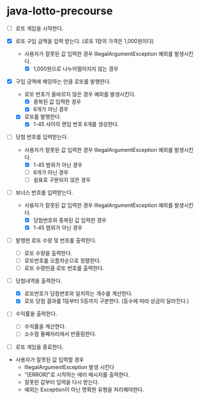 # java-lotto-precourse

- [ ] 로또 게임을 시작한다.

- [x] 로또 구입 금액을 입력 받는다. (로또 1장의 가격은 1,000원이다)
  - 사용자가 잘못된 값 입력한 경우 IllegalArgumentException 예외를 발생시킨다.
    - [x] 1,000원으로 나누어떨어지지 않는 경우

- [x] 구입 금액에 해당하는 만큼 로또를 발행한다.
  - 로또 번호가 올바르지 않은 경우 예외를 발생시킨다.
    - [x] 중복된 값 입력한 경우
    - [x] 6개가 아닌 경우
  - [x] 로또를 발행한다.
    - [x] 1-45 사이의 랜덤 번호 6개를 생성한다.

- [ ] 당첨 번호를 입력받는다.
  - 사용자가 잘못된 값 입력한 경우 IllegalArgumentException 예외를 발생시킨다.
    - [x] 1-45 범위가 아닌 경우
    - [ ] 6개가 아닌 경우
    - [ ] 쉼표로 구분되지 않은 경우

- [ ] 보너스 번호를 입력받는다.
  - 사용자가 잘못된 값 입력한 경우 IllegalArgumentException 예외를 발생시킨다.
    - [x] 당첨번호와 중복된 값 입력한 경우
    - [x] 1-45 범위가 아닌 경우

- [ ] 발행한 로또 수량 및 번호를 출력한다.
  - [ ] 로또 수량을 출력한다.
  - [ ] 로또번호를 오름차순으로 정렬한다.
  - [ ] 로또 수량만큼 로또 번호를 출력한다.

- [ ] 당첨내역을 출력한다.
  - [x] 로또번호가 당첨번호와 일치하는 개수를 계산한다.
  - [x] 로또 당첨 결과를 1등부터 5등까지 구분한다. (등수에 따라 상금이 달라진다.)

- [ ] 수익률을 출력한다.
  - [ ] 수익률을 계산한다.
  - [ ] 소수점 둘째자리에서 반올림한다.

- [ ] 로또 게임을 종료한다.

- 사용자가 잘못된 값 입력할 경우
  - IllegalArgumentException 발생 시킨다
  - "[ERROR]"로 시작하는 에러 메시지를 출력한다.
  - 잘못된 값부터 입력을 다시 받는다.
  - 예외는 Exception이 아닌 명확한 유형을 처리해야한다.